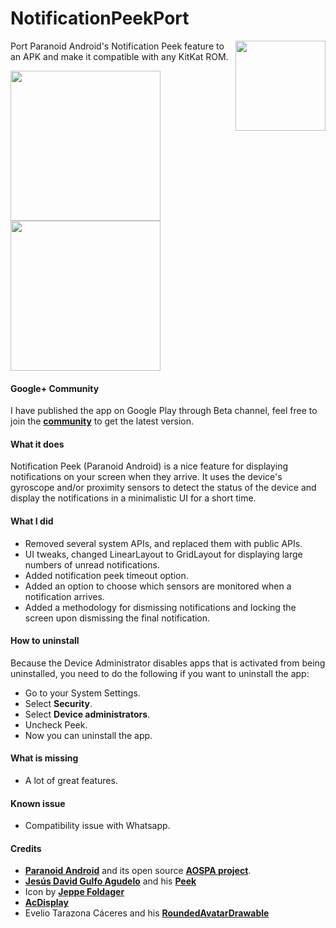 NotificationPeekPort
====================

<img align="right" height="144"
   src="https://raw.githubusercontent.com/lzanita09/NotificationPeekPort/master/art/launcher_icon.png" />

Port Paranoid Android's Notification Peek feature to an APK and make it compatible with any KitKat ROM. 


<img width="240" src="https://raw.githubusercontent.com/lzanita09/NotificationPeekPort/master/art/b3f58dc2-2b50-472e-ae6e-b0b4de942c9d.png" />
<img width="240" src="https://raw.githubusercontent.com/lzanita09/NotificationPeekPort/master/art/e9c1ace6-dc5b-4dbb-b408-66514f1ac16b.png" />

#### Google+ Community
I have published the app on Google Play through Beta channel, feel free to join the **[community](https://plus.google.com/communities/115556559938393378451)** to get the latest version.

#### What it does
Notification Peek (Paranoid Android) is a nice feature for displaying notifications on your screen when they arrive. It uses the device's gyroscope and/or proximity sensors to detect the status of the device and display the notifications in a minimalistic UI for a short time.

#### What I did
* Removed several system APIs, and replaced them with public APIs.
* UI tweaks, changed LinearLayout to GridLayout for displaying large numbers of unread notifications.
* Added notification peek timeout option.
* Added an option to choose which sensors are monitored when a notification arrives.
* Added a methodology for dismissing notifications and locking the screen upon dismissing the final notification.

#### How to uninstall
Because the Device Administrator disables apps that is activated from being uninstalled, you need to do the following if you want to uninstall the app:
* Go to your System Settings.
* Select **Security**.
* Select **Device administrators**.
* Uncheck Peek.
* Now you can uninstall the app.

#### What is missing
* A lot of great features.

#### Known issue
* Compatibility issue with Whatsapp.

#### Credits
* **[Paranoid Android](http://paranoidandroid.co/)** and its open source **[AOSPA project](https://github.com/AOSPA)**.
* **[Jesús David Gulfo Agudelo](https://plus.google.com/111563823310494239719/about)** and his **[Peek](https://play.google.com/store/apps/details?id=com.jedga.peek)**
* Icon by **[Jeppe Foldager](https://plus.google.com/+JeppeFoldager/about)**
* **[AcDisplay](https://github.com/AChep/AcDisplay)**
* Evelio Tarazona Cáceres and his **[ RoundedAvatarDrawable](https://gist.github.com/eveliotc/6051367)**
